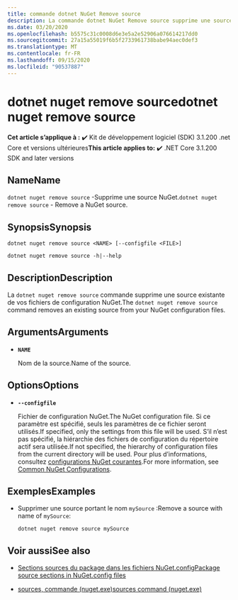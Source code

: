 ```yaml
---
title: commande dotnet NuGet Remove source
description: La commande dotnet NuGet Remove source supprime une source existante de vos fichiers de configuration NuGet.
ms.date: 03/20/2020
ms.openlocfilehash: b5575c31c0008d6e3e5a2e52906a076614217dd0
ms.sourcegitcommit: 27a15a55019f6b5f2733961738babe94aec0def3
ms.translationtype: MT
ms.contentlocale: fr-FR
ms.lasthandoff: 09/15/2020
ms.locfileid: "90537887"
---
```

# <a name="dotnet-nuget-remove-source"></a><span data-ttu-id="cfe39-103">dotnet nuget remove source</span><span class="sxs-lookup"><span data-stu-id="cfe39-103">dotnet nuget remove source</span></span>

<span data-ttu-id="cfe39-104">**Cet article s’applique à :** ✔️ Kit de développement logiciel (SDK) 3.1.200 .net Core et versions ultérieures</span><span class="sxs-lookup"><span data-stu-id="cfe39-104">**This article applies to:** ✔️ .NET Core 3.1.200 SDK and later versions</span></span>

## <a name="name"></a><span data-ttu-id="cfe39-105">Name</span><span class="sxs-lookup"><span data-stu-id="cfe39-105">Name</span></span>

<span data-ttu-id="cfe39-106">`dotnet nuget remove source` -Supprime une source NuGet.</span><span class="sxs-lookup"><span data-stu-id="cfe39-106">`dotnet nuget remove source` - Remove a NuGet source.</span></span>

## <a name="synopsis"></a><span data-ttu-id="cfe39-107">Synopsis</span><span class="sxs-lookup"><span data-stu-id="cfe39-107">Synopsis</span></span>

```dotnetcli
dotnet nuget remove source <NAME> [--configfile <FILE>]

dotnet nuget remove source -h|--help
```

## <a name="description"></a><span data-ttu-id="cfe39-108">Description</span><span class="sxs-lookup"><span data-stu-id="cfe39-108">Description</span></span>

<span data-ttu-id="cfe39-109">La `dotnet nuget remove source` commande supprime une source existante de vos fichiers de configuration NuGet.</span><span class="sxs-lookup"><span data-stu-id="cfe39-109">The `dotnet nuget remove source` command removes an existing source from your NuGet configuration files.</span></span>

## <a name="arguments"></a><span data-ttu-id="cfe39-110">Arguments</span><span class="sxs-lookup"><span data-stu-id="cfe39-110">Arguments</span></span>

- **`NAME`**

  <span data-ttu-id="cfe39-111">Nom de la source.</span><span class="sxs-lookup"><span data-stu-id="cfe39-111">Name of the source.</span></span>

## <a name="options"></a><span data-ttu-id="cfe39-112">Options</span><span class="sxs-lookup"><span data-stu-id="cfe39-112">Options</span></span>

- **`--configfile`**

  <span data-ttu-id="cfe39-113">Fichier de configuration NuGet.</span><span class="sxs-lookup"><span data-stu-id="cfe39-113">The NuGet configuration file.</span></span> <span data-ttu-id="cfe39-114">Si ce paramètre est spécifié, seuls les paramètres de ce fichier seront utilisés.</span><span class="sxs-lookup"><span data-stu-id="cfe39-114">If specified, only the settings from this file will be used.</span></span> <span data-ttu-id="cfe39-115">S’il n’est pas spécifié, la hiérarchie des fichiers de configuration du répertoire actif sera utilisée.</span><span class="sxs-lookup"><span data-stu-id="cfe39-115">If not specified, the hierarchy of configuration files from the current directory will be used.</span></span> <span data-ttu-id="cfe39-116">Pour plus d’informations, consultez [configurations NuGet courantes](/nuget/consume-packages/configuring-nuget-behavior).</span><span class="sxs-lookup"><span data-stu-id="cfe39-116">For more information, see [Common NuGet Configurations](/nuget/consume-packages/configuring-nuget-behavior).</span></span>

## <a name="examples"></a><span data-ttu-id="cfe39-117">Exemples</span><span class="sxs-lookup"><span data-stu-id="cfe39-117">Examples</span></span>

- <span data-ttu-id="cfe39-118">Supprimer une source portant le nom `mySource` :</span><span class="sxs-lookup"><span data-stu-id="cfe39-118">Remove a source with name of `mySource`:</span></span>

  ```dotnetcli
  dotnet nuget remove source mySource
  ```

## <a name="see-also"></a><span data-ttu-id="cfe39-119">Voir aussi</span><span class="sxs-lookup"><span data-stu-id="cfe39-119">See also</span></span>

- [<span data-ttu-id="cfe39-120">Sections sources du package dans les fichiers NuGet.config</span><span class="sxs-lookup"><span data-stu-id="cfe39-120">Package source sections in NuGet.config files</span></span>](/nuget/reference/nuget-config-file#package-source-sections)

- [<span data-ttu-id="cfe39-121">sources, commande (nuget.exe)</span><span class="sxs-lookup"><span data-stu-id="cfe39-121">sources command (nuget.exe)</span></span>](/nuget/reference/cli-reference/cli-ref-sources)
